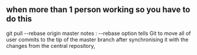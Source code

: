 ## when more than 1 person working so you have to do this
git pull --rebase origin master
notes : --rebase option tells Git to move all of user commits to the tip of the master branch after synchronising it with the changes from the central repository,
